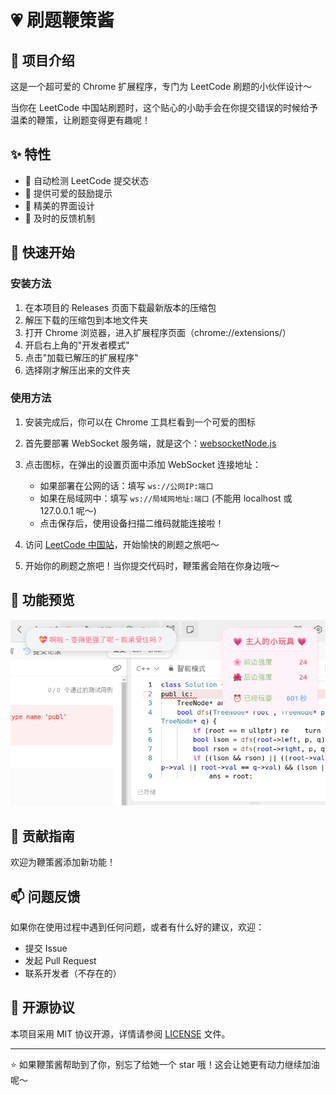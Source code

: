 # 💗 刷题鞭策酱

## 📝 项目介绍
这是一个超可爱的 Chrome 扩展程序，专门为 LeetCode 刷题的小伙伴设计～ 

当你在 LeetCode 中国站刷题时，这个贴心的小助手会在你提交错误的时候给予温柔的鞭策，让刷题变得更有趣呢！

## ✨ 特性
- 🎯 自动检测 LeetCode 提交状态
- 💝 提供可爱的鼓励提示
- 🎨 精美的界面设计
- 🔔 及时的反馈机制

## 🚀 快速开始

### 安装方法
1. 在本项目的 Releases 页面下载最新版本的压缩包
2. 解压下载的压缩包到本地文件夹
3. 打开 Chrome 浏览器，进入扩展程序页面（chrome://extensions/）
4. 开启右上角的"开发者模式"
5. 点击"加载已解压的扩展程序"
6. 选择刚才解压出来的文件夹

### 使用方法
1. 安装完成后，你可以在 Chrome 工具栏看到一个可爱的图标
2. 首先要部署 WebSocket 服务端，就是这个：[websocketNode.js](https://github.com/DG-LAB-OPENSOURCE/DG-LAB-OPENSOURCE/blob/main/socket/BackEnd(Node)/websocketNode.js)

3. 点击图标，在弹出的设置页面中添加 WebSocket 连接地址：
   - 如果部署在公网的话：填写 `ws://公网IP:端口` 
   - 如果在局域网中：填写 `ws://局域网地址:端口` (不能用 localhost 或 127.0.0.1 呢～)
   - 点击保存后，使用设备扫描二维码就能连接啦！

4. 访问 [LeetCode 中国站](https://leetcode.cn)，开始愉快的刷题之旅吧～
4. 开始你的刷题之旅吧！当你提交代码时，鞭策酱会陪在你身边哦～


## 🌈 功能预览
![](./images/screenshot.png)

## 🤝 贡献指南
欢迎为鞭策酱添加新功能！

## 📫 问题反馈
如果你在使用过程中遇到任何问题，或者有什么好的建议，欢迎：
- 提交 Issue
- 发起 Pull Request
- 联系开发者（不存在的）

## 📄 开源协议
本项目采用 MIT 协议开源，详情请参阅 [LICENSE](LICENSE) 文件。

---
⭐️ 如果鞭策酱帮助到了你，别忘了给她一个 star 哦！这会让她更有动力继续加油呢～
